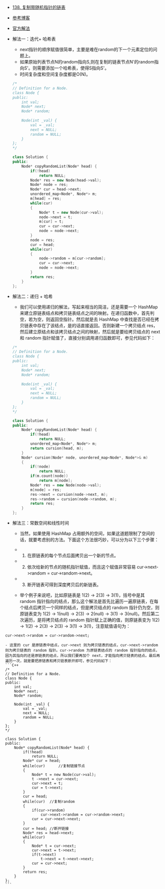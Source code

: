 - [138. 复制带随机指针的链表](https://leetcode-cn.com/problems/copy-list-with-random-pointer/)
- [参考博客](https://www.cnblogs.com/grandyang/p/4261431.html)
- [官方解法](https://leetcode-cn.com/problems/copy-list-with-random-pointer/solution/fu-zhi-dai-sui-ji-zhi-zhen-de-lian-biao-by-leetcod/)
- 解法一：迭代+ 哈希表
    + next指针的顺序赋值很简单，主要是难在random的下一个元素定位的问题上。
    + 如果原始列表节点N的random指向S,则在复制的链表节点N'的random指向S'。则需要添加一个哈希表，使得S指向S'。
    + 时间复杂度和空间复杂度都是O(N)。
    ```C++
    /*
    // Definition for a Node.
    class Node {
    public:
        int val;
        Node* next;
        Node* random;
        
        Node(int _val) {
            val = _val;
            next = NULL;
            random = NULL;
        }
    };
    */

    class Solution {
    public:
        Node* copyRandomList(Node* head) {
            if(!head)
                return NULL;
            Node* res = new Node(head->val);
            Node* node = res;
            Node* cur = head->next;
            unordered_map<Node*, Node*> m;
            m[head] = res;
            while(cur)
            {
                Node* t = new Node(cur->val);
                node->next = t;
                m[cur] = t;
                cur = cur->next;
                node = node->next;
            }
            node = res;
            cur = head;
            while(cur)
            {
                node->random = m[cur->random];
                cur = cur->next;
                node = node->next;
            }
            return res;
        }
    };
    ```

- 解法二：递归 + 哈希
    + 我们可以使用递归的解法，写起来相当的简洁，还是需要一个 HashMap 来建立原链表结点和拷贝链表结点之间的映射。在递归函数中，首先判空，若为空，则返回空指针。然后就是去 HashMap 中查找是否已经在拷贝链表中存在了该结点，是的话直接返回。否则新建一个拷贝结点 res，然后建立原结点和该拷贝结点之间的映射，然后就是要给拷贝结点的 next 和 random 指针赋值了，直接分别调用递归函数即可，参见代码如下：
    ```C++
    /*
    // Definition for a Node.
    class Node {
    public:
        int val;
        Node* next;
        Node* random;
        
        Node(int _val) {
            val = _val;
            next = NULL;
            random = NULL;
        }
    };
    */

    class Solution {
    public:
        Node* copyRandomList(Node* head) {
            if(!head)
                return NULL;
            unordered_map<Node*, Node*> m;
            return cursion(head, m);
        }
        Node* cursion(Node* node, unordered_map<Node*, Node*>& m)
        {
            if(!node)
                return NULL;
            if(m.count(node))
                return m[node];
            Node* res = new Node(node->val);
            m[node] = res;
            res->next = cursion(node->next, m);
            res->random = cursion(node->random, m);
            return res;
        }
    };
    ```

- 解法三：常数空间和线性时间
    + 当然，如果使用 HashMap 占用额外的空间，如果这道题限制了空间的话，就要考虑别的方法。下面这个方法很巧妙，可以分为以下三个步骤：
    
    + 1. 在原链表的每个节点后面拷贝出一个新的节点。

    + 2. 依次给新的节点的随机指针赋值，而且这个赋值非常容易 cur->next->random = cur->random->next。

    + 3. 断开链表可得到深度拷贝后的新链表。

    + 举个例子来说吧，比如原链表是 1(2) -> 2(3) -> 3(1)，括号中是其 random 指针指向的结点，那么这个解法是首先比遍历一遍原链表，在每个结点后拷贝一个同样的结点，但是拷贝结点的 random 指针仍为空，则原链表变为 1(2) -> 1(null) -> 2(3) -> 2(null) -> 3(1) -> 3(null)。然后第二次遍历，是将拷贝结点的 random 指针赋上正确的值，则原链表变为 1(2) -> 1(2) -> 2(3) -> 2(3) -> 3(1) -> 3(1)，注意赋值语句为：
```
cur->next->random = cur->random->next;
```

    - 这里的 cur 是原链表中结点，cur->next 则为拷贝链表的结点，cur->next->random 则为拷贝链表的 random 指针。cur->random 为原链表结点的 random 指针指向的结点，因为其指向的还是原链表的结点，所以我们要再加个 next，才能指向拷贝链表的结点。最后再遍历一次，就是要把原链表和拷贝链表断开即可，参见代码如下：
    ```C++
    /*
    // Definition for a Node.
    class Node {
    public:
        int val;
        Node* next;
        Node* random;
        
        Node(int _val) {
            val = _val;
            next = NULL;
            random = NULL;
        }
    };
    */

    class Solution {
    public:
        Node* copyRandomList(Node* head) {
            if(!head)
                return NULL;
            Node* cur = head;
            while(cur)      //复制链接节点
            {
                Node* t = new Node(cur->val);
                t ->next = cur->next;
                cur->next = t;
                cur = t->next;
            }
            cur = head;
            while(cur)  //复制random
            {
                if(cur->random)
                    cur->next->random = cur->random->next;
                cur = cur->next->next;
            }
            cur = head; //断开链接
            Node* res = head->next;
            while(cur)
            {
                Node* t = cur->next;
                cur->next = t->next;
                if(t->next)
                    t->next = t->next->next;
                cur = cur->next;
            }
            return res;
        }
    };
    ```